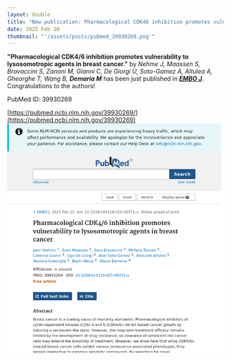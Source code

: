 ```yaml
---
layout: double
title: "New publication: Pharmacological CDK46 inhibition promotes vulnerability to lysosomotropic agents in breast cancer"
date: 2025 Feb 10
thumbnail: "'/assets/posts/pubmed_39930269.png'"
---
```

<strong>"Pharmacological CDK4/6 inhibition promotes vulnerability to lysosomotropic agents in breast cancer."</strong> by <em>Nehme J, Maassen S, Bravaccini S, Zanoni M, Gianni C, De Giorgi U, Soto-Gamez A, Altulea A, Gheorghe T, Wang B, <strong>Demaria M</strong></em>  has been just published in <em><strong><ins>EMBO J</ins></strong></em>.
Congratulations to the authors!
    
PubMed ID: 39930269
    
[https://pubmed.ncbi.nlm.nih.gov/39930269/](https://pubmed.ncbi.nlm.nih.gov/39930269)
![](/assets/posts/pubmed_39930269.png)
